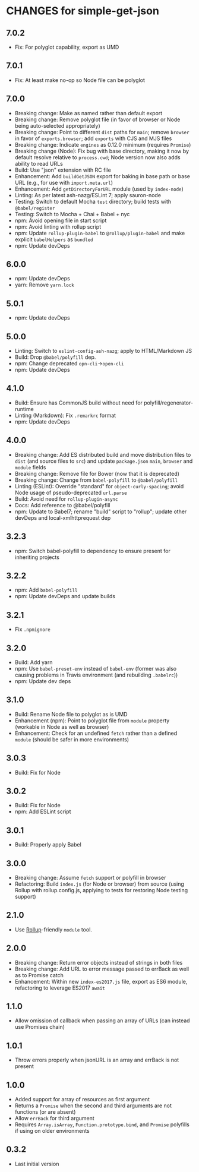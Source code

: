 # CHANGES for simple-get-json

## 7.0.2

- Fix: For polyglot capability, export as UMD

## 7.0.1

- Fix: At least make no-op so Node file can be polyglot

## 7.0.0

- Breaking change: Make as named rather than default export
- Breaking change: Remove polyglot file (in favor of browser or Node being
  auto-selected appropriately)
- Breaking change: Point to different `dist` paths for `main`;
  remove `browser` in favor of `exports.browser`; add `exports` with CJS
  and MJS files
- Breaking change: Indicate `engines` as 0.12.0 minimum (requires
    `Promise`)
- Breaking change (Node): Fix bug with base directory, making it now
  by default resolve relative to `process.cwd`; Node version now also
  adds ability to read URLs
- Build: Use "json" extension with RC file
- Enhancement: Add `buildGetJSON` export for baking in base path or base URL
  (e.g., for use with `import.meta.url`)
- Enhancement: Add `getDirectoryForURL` module (used by `index-node`)
- Linting: As per latest ash-nazg/ESLint 7; apply sauron-node
- Testing: Switch to default Mocha `test` directory; build tests with
  `@babel/register`
- Testing: Switch to Mocha + Chai + Babel + nyc
- npm: Avoid opening file in start script
- npm: Avoid linting with rollup script
- npm: Update `rollup-plugin-babel` to `@rollup/plugin-babel`
  and make explicit `babelHelpers` as `bundled`
- npm: Update devDeps

## 6.0.0

- npm: Update devDeps
- yarn: Remove `yarn.lock`

## 5.0.1

- npm: Update devDeps

## 5.0.0

- Linting: Switch to `eslint-config-ash-nazg`; apply to HTML/Markdown JS
- Build: Drop `@babel/polyfill` dep.
- npm: Change deprecated `opn-cli`->`open-cli`
- npm: Update devDeps

## 4.1.0

- Build: Ensure has CommonJS build without need for
    polyfill/regenerator-runtime
- Linting (Markdown): Fix `.remarkrc` format
- npm: Update devDeps

## 4.0.0

- Breaking change: Add ES distributed build and move distribution files to
    `dist` (and source files to `src`) and update `package.json` `main`,
    `browser` and `module` fields
- Breaking change: Remove file for Bower (now that it is deprecated)
- Breaking change: Change from `babel-polyfill` to `@babel/polyfill`
- Linting (ESLint): Override "standard" for `object-curly-spacing`; avoid Node
    usage of pseudo-deprecated `url.parse`
- Build: Avoid need for `rollup-plugin-async`
- Docs: Add reference to @babel/polyfill
- npm: Update to Babel7; rename "build" script to "rollup"; update other
    devDeps and local-xmlhttprequest dep

## 3.2.3

- npm: Switch babel-polyfill to dependency to ensure present for inheriting
    projects

## 3.2.2

- npm: Add `babel-polyfill`
- npm: Update devDeps and update builds

## 3.2.1

- Fix `.npmignore`

## 3.2.0

- Build: Add yarn
- npm: Use `babel-preset-env` instead of `babel-env` (former
    was also causing problems in Travis environment (and
    rebuilding `.babelrc`))
- npm: Update dev deps

## 3.1.0

- Build: Rename Node file to polyglot as is UMD
- Enhancement (npm): Point to polyglot file from `module`
    property (workable in Node as well as browser)
- Enhancement: Check for an undefined `fetch` rather than a
    defined `module` (should be safer in more environments)

## 3.0.3

- Build: Fix for Node

## 3.0.2

- Build: Fix for Node
- npm: Add ESLint script

## 3.0.1

- Build: Properly apply Babel

## 3.0.0

- Breaking change: Assume `fetch` support or polyfill in browser
- Refactoring: Build `index.js` (for Node or browser) from source
    (using Rollup with rollup.config.js, applying to tests for restoring
    Node testing support)

## 2.1.0

- Use [Rollup](https://github.com/rollup/rollup)-friendly `module` tool.

## 2.0.0

- Breaking change: Return error objects instead of strings in both files
- Breaking change: Add URL to error message passed to errBack as well as to Promise catch
- Enhancement: Within new `index-es2017.js` file, export as ES6 module, refactoring to leverage ES2017 `await`

## 1.1.0

-   Allow omission of callback when passing an array
    of URLs (can instead use Promises chain)

## 1.0.1

-   Throw errors properly when jsonURL is an array and errBack is not present

## 1.0.0

-   Added support for array of resources as first argument
-   Returns a `Promise` when the second and third
    arguments are not functions (or are absent)
-   Allow `errBack` for third argument
-   Requires `Array.isArray`, `Function.prototype.bind`,
    and `Promise` polyfills if using on older environments

## 0.3.2

-   Last initial version
